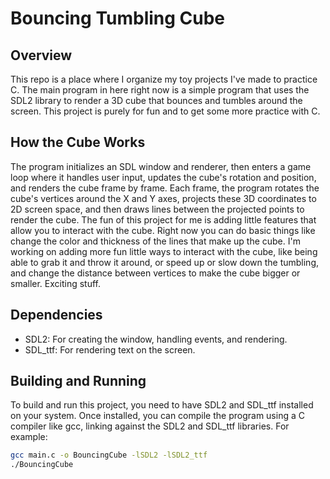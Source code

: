 # Bouncing Tumbling Cube

## Overview
This repo is a place where I organize my toy projects I've made to practice C. The main program in here right now is a simple program that uses the SDL2 library to render a 3D cube that bounces and tumbles around the screen. This project is purely for fun and to get some more practice with C.

## How the Cube Works
The program initializes an SDL window and renderer, then enters a game loop where it handles user input, updates the cube's rotation and position, and renders the cube frame by frame. Each frame, the program rotates the cube's vertices around the X and Y axes, projects these 3D coordinates to 2D screen space, and then draws lines between the projected points to render the cube.
The fun of this project for me is adding little features that allow you to interact with the cube. Right now you can do basic things like change the color and thickness of the lines that make up the cube. I'm working on adding more fun little ways to interact with the cube, like being able to grab it and throw it around, or speed up or slow down the tumbling, and change the distance between vertices to make the cube bigger or smaller. Exciting stuff.

## Dependencies
- SDL2: For creating the window, handling events, and rendering.
- SDL_ttf: For rendering text on the screen.

## Building and Running
To build and run this project, you need to have SDL2 and SDL_ttf installed on your system. Once installed, you can compile the program using a C compiler like gcc, linking against the SDL2 and SDL_ttf libraries. For example:

```bash
gcc main.c -o BouncingCube -lSDL2 -lSDL2_ttf
./BouncingCube
```